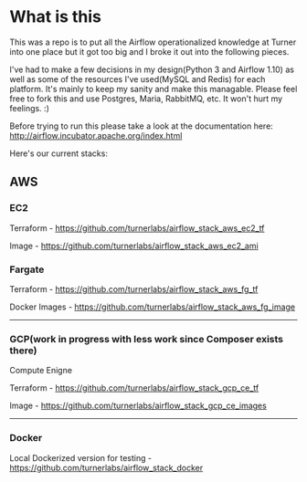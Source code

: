# What is this

This was a repo is to put all the Airflow operationalized knowledge at Turner into one place but it got too big and I broke it out into the following pieces.

I've had to make a few decisions in my design(Python 3 and Airflow 1.10) as well as some of the resources I've used(MySQL and Redis) for each platform.  It's mainly to keep my sanity and make this managable.  Please feel free to fork this and use Postgres, Maria, RabbitMQ, etc.  It won't hurt my feelings.  :)

Before trying to run this please take a look at the documentation here:  http://airflow.incubator.apache.org/index.html

Here's our current stacks:

## AWS

### EC2

Terraform - https://github.com/turnerlabs/airflow_stack_aws_ec2_tf

Image - https://github.com/turnerlabs/airflow_stack_aws_ec2_ami

### Fargate

Terraform - https://github.com/turnerlabs/airflow_stack_aws_fg_tf

Docker Images - https://github.com/turnerlabs/airflow_stack_aws_fg_image
***

### GCP(work in progress with less work since Composer exists there)

Compute Enigne

Terraform - https://github.com/turnerlabs/airflow_stack_gcp_ce_tf

Image - https://github.com/turnerlabs/airflow_stack_gcp_ce_images
***

### Docker

Local Dockerized version for testing - https://github.com/turnerlabs/airflow_stack_docker
